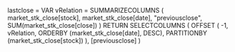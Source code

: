 lastclose = 
VAR vRelation = SUMMARIZECOLUMNS ( 
                    market_stk_close[stock], 
                    market_stk_close[date], 
                    "previousclose", SUM(market_stk_close[close]) 
                  )
RETURN
SELECTCOLUMNS (
    OFFSET (
        -1,
        vRelation,
        ORDERBY (market_stk_close[date], DESC),
        PARTITIONBY (market_stk_close[stock])
    ),
    [previousclose]
)
